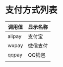 # 支付方式列表

| 调用值	   | 显示名称 |
| ------ | ---- |
| alipay | 支付宝  |
| wxpay  | 微信支付 |
| qqpay  | QQ钱包 |
|        |      |
